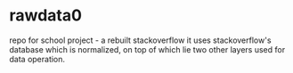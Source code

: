 # rawdata0
repo for school project - a rebuilt stackoverflow
it uses stackoverflow's database which is normalized, on top of which lie two other layers used for data operation. 
